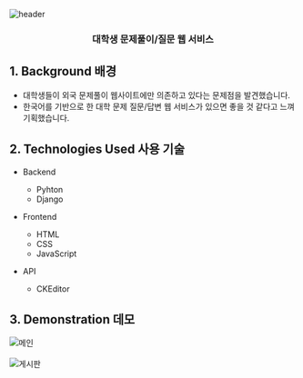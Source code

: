 ![header](https://capsule-render.vercel.app/api?type=soft&color=333030&fontColor=e3dede&height=120&section=header&text=Daemoon&fontSize=70)
<h3 align="center">대학생 문제풀이/질문 웹 서비스</h3>

## 1. Background 배경

- 대학생들이 외국 문제풀이 웹사이트에만 의존하고 있다는 문제점을 발견했습니다.
- 한국어를 기반으로 한 대학 문제 질문/답변 웹 서비스가 있으면 좋을 것 같다고 느껴 기획했습니다.

## 2. Technologies Used 사용 기술

-  Backend
    - Pyhton
    - Django
    
-   Frontend
    -   HTML
    - CSS
    - JavaScript
- API
    - CKEditor

## 3. Demonstration 데모

![메인](https://user-images.githubusercontent.com/50397936/117107399-75fe7780-adbc-11eb-80c6-090190b028d5.png)
<br>
<br>
![게시판](https://user-images.githubusercontent.com/50397936/117107404-78f96800-adbc-11eb-8d54-862521f0784d.png)
